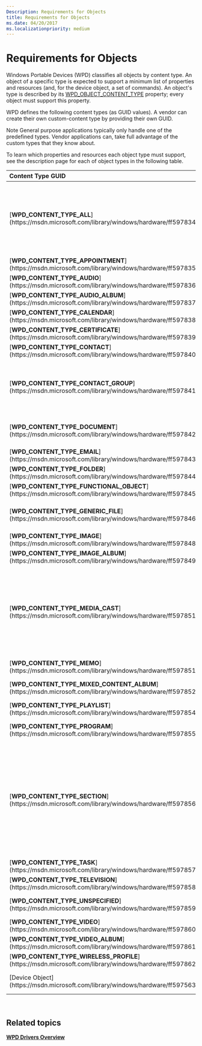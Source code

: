 ```yaml
---
Description: Requirements for Objects
title: Requirements for Objects
ms.date: 04/20/2017
ms.localizationpriority: medium
---
```


# Requirements for Objects


Windows Portable Devices (WPD) classifies all objects by content type. An object of a specific type is expected to support a minimum list of properties and resources (and, for the device object, a set of commands). An object's type is described by its [WPD\_OBJECT\_CONTENT\_TYPE](https://msdn.microsoft.com/library/windows/hardware/ff597893#wpd-object-content-type) property; every object must support this property.

WPD defines the following content types (as GUID values). A vendor can create their own custom-content type by providing their own GUID.

Note General purpose applications typically only handle one of the predefined types. Vendor applications can, take full advantage of the custom types that they know about.

To learn which properties and resources each object type must support, see the description page for each of object types in the following table.

<table>
<colgroup>
<col width="50%" />
<col width="50%" />
</colgroup>
<thead>
<tr class="header">
<th align="left">Content Type GUID</th>
<th align="left">Description</th>
</tr>
</thead>
<tbody>
<tr class="odd">
<td align="left">[<strong>WPD_CONTENT_TYPE_ALL</strong>](https://msdn.microsoft.com/library/windows/hardware/ff597834)</td>
<td align="left">This content type is only valid to use in certain query methods to indicate that you are interested in all device types; you cannot create an object of this type.
<p>If you are designing a custom object, it must support these properties, at minimum.</p></td>
</tr>
<tr class="even">
<td align="left">[<strong>WPD_CONTENT_TYPE_APPOINTMENT</strong>](https://msdn.microsoft.com/library/windows/hardware/ff597835)</td>
<td align="left">Object is an appointment in a calendar.</td>
</tr>
<tr class="odd">
<td align="left">[<strong>WPD_CONTENT_TYPE_AUDIO</strong>](https://msdn.microsoft.com/library/windows/hardware/ff597836)</td>
<td align="left">Object is an audio file, such as a WMA or MP3 file.</td>
</tr>
<tr class="even">
<td align="left">[<strong>WPD_CONTENT_TYPE_AUDIO_ALBUM</strong>](https://msdn.microsoft.com/library/windows/hardware/ff597837)</td>
<td align="left">Object is an audio album.</td>
</tr>
<tr class="odd">
<td align="left">[<strong>WPD_CONTENT_TYPE_CALENDAR</strong>](https://msdn.microsoft.com/library/windows/hardware/ff597838)</td>
<td align="left">Object is a calendar.</td>
</tr>
<tr class="even">
<td align="left">[<strong>WPD_CONTENT_TYPE_CERTIFICATE</strong>](https://msdn.microsoft.com/library/windows/hardware/ff597839)</td>
<td align="left">Object is a certificate that is used for authentication.</td>
</tr>
<tr class="odd">
<td align="left">[<strong>WPD_CONTENT_TYPE_CONTACT</strong>](https://msdn.microsoft.com/library/windows/hardware/ff597840)</td>
<td align="left">Object is personal contact data, such as a vCard file.</td>
</tr>
<tr class="even">
<td align="left">[<strong>WPD_CONTENT_TYPE_CONTACT_GROUP</strong>](https://msdn.microsoft.com/library/windows/hardware/ff597841)</td>
<td align="left">Object represents a group of contacts. This object’s WPD_OBJECT_REFERENCES property contains a list of object identifiers for various WPD_CONTENT_TYPE_CONTACT objects.</td>
</tr>
<tr class="odd">
<td align="left">[<strong>WPD_CONTENT_TYPE_DOCUMENT</strong>](https://msdn.microsoft.com/library/windows/hardware/ff597842)</td>
<td align="left">Object is a container for text, with or without formatting. Examples include Microsoft Word files and plain text files.</td>
</tr>
<tr class="even">
<td align="left">[<strong>WPD_CONTENT_TYPE_EMAIL</strong>](https://msdn.microsoft.com/library/windows/hardware/ff597843)</td>
<td align="left">Object is an E-mail message.</td>
</tr>
<tr class="odd">
<td align="left">[<strong>WPD_CONTENT_TYPE_FOLDER</strong>](https://msdn.microsoft.com/library/windows/hardware/ff597844)</td>
<td align="left">Object is a folder.</td>
</tr>
<tr class="even">
<td align="left">[<strong>WPD_CONTENT_TYPE_FUNCTIONAL_OBJECT</strong>](https://msdn.microsoft.com/library/windows/hardware/ff597845)</td>
<td align="left">Object is a functional object that represents device functionality.</td>
</tr>
<tr class="odd">
<td align="left">[<strong>WPD_CONTENT_TYPE_GENERIC_FILE</strong>](https://msdn.microsoft.com/library/windows/hardware/ff597846)</td>
<td align="left">Object is a generic, physical file that does not fall into any of the other predefined content types for files.</td>
</tr>
<tr class="even">
<td align="left">[<strong>WPD_CONTENT_TYPE_IMAGE</strong>](https://msdn.microsoft.com/library/windows/hardware/ff597848)</td>
<td align="left">Object is a still image, such as a JPEG file.</td>
</tr>
<tr class="odd">
<td align="left">[<strong>WPD_CONTENT_TYPE_IMAGE_ALBUM</strong>](https://msdn.microsoft.com/library/windows/hardware/ff597849)</td>
<td align="left">Object is an image album.</td>
</tr>
<tr class="even">
<td align="left">[<strong>WPD_CONTENT_TYPE_MEDIA_CAST</strong>](https://msdn.microsoft.com/library/windows/hardware/ff597851)</td>
<td align="left">Object is a media cast object. A media cast object can represent a container object that groups related content that is published online. For example, an RSS channel can be represented as a media cast object, and this object’s WPD_OBJECT_REFERENCES property contains a list of object identifiers that represent each item in the channel.</td>
</tr>
<tr class="odd">
<td align="left">[<strong>WPD_CONTENT_TYPE_MEMO</strong>](https://msdn.microsoft.com/library/windows/hardware/ff597851)</td>
<td align="left">Object represents memo data, for example, a text note.</td>
</tr>
<tr class="even">
<td align="left">[<strong>WPD_CONTENT_TYPE_MIXED_CONTENT_ALBUM</strong>](https://msdn.microsoft.com/library/windows/hardware/ff597852)</td>
<td align="left">Object is an album of mixed media objects—for example, audio, image, and video files.</td>
</tr>
<tr class="odd">
<td align="left">[<strong>WPD_CONTENT_TYPE_PLAYLIST</strong>](https://msdn.microsoft.com/library/windows/hardware/ff597854)</td>
<td align="left">Object is a playlist.</td>
</tr>
<tr class="even">
<td align="left">[<strong>WPD_CONTENT_TYPE_PROGRAM</strong>](https://msdn.microsoft.com/library/windows/hardware/ff597855)</td>
<td align="left">Object represents a file that can be run, for example, a script or an executable.</td>
</tr>
<tr class="odd">
<td align="left">[<strong>WPD_CONTENT_TYPE_SECTION</strong>](https://msdn.microsoft.com/library/windows/hardware/ff597856)</td>
<td align="left">Object describes a section of data that is contained in another object. For example, a large audio file might best be described by a series of chapters. Each chapter could be a WPD_CONTENT_TYPE_SECTION object with its own chapter art, metadata, and so on, and whose data is a subset of the large audio file (For example, the first chapter is the first 10 minutes, the second chapter is the next 20 minutes, and so on).</td>
</tr>
<tr class="even">
<td align="left">[<strong>WPD_CONTENT_TYPE_TASK</strong>](https://msdn.microsoft.com/library/windows/hardware/ff597857)</td>
<td align="left">Object is a task, such as an item in a to-do list.</td>
</tr>
<tr class="odd">
<td align="left">[<strong>WPD_CONTENT_TYPE_TELEVISION</strong>](https://msdn.microsoft.com/library/windows/hardware/ff597858)</td>
<td align="left">Object is a television recording.</td>
</tr>
<tr class="even">
<td align="left">[<strong>WPD_CONTENT_TYPE_UNSPECIFIED</strong>](https://msdn.microsoft.com/library/windows/hardware/ff597859)</td>
<td align="left">Object is a generic object that does not fall into the predefined WPD content types.</td>
</tr>
<tr class="odd">
<td align="left">[<strong>WPD_CONTENT_TYPE_VIDEO</strong>](https://msdn.microsoft.com/library/windows/hardware/ff597860)</td>
<td align="left">Object is a video, such as a WMV or AVI file.</td>
</tr>
<tr class="even">
<td align="left">[<strong>WPD_CONTENT_TYPE_VIDEO_ALBUM</strong>](https://msdn.microsoft.com/library/windows/hardware/ff597861)</td>
<td align="left">Object is a video album.</td>
</tr>
<tr class="odd">
<td align="left">[<strong>WPD_CONTENT_TYPE_WIRELESS_PROFILE</strong>](https://msdn.microsoft.com/library/windows/hardware/ff597862)</td>
<td align="left">Object contains wireless network access information.</td>
</tr>
<tr class="even">
<td align="left">[Device Object](https://msdn.microsoft.com/library/windows/hardware/ff597563)</td>
<td align="left">Not a <strong>PROPERTYKEY</strong>, but all objects must support the properties listed in this section.</td>
</tr>
</tbody>
</table>

 

## <span id="related_topics"></span>Related topics


[**WPD Drivers Overview**](wpd-drivers-overview.md)

 

 





